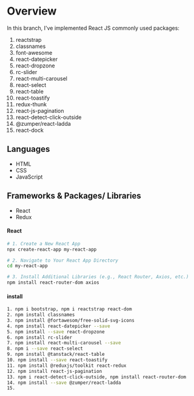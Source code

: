 # Overview

In this branch, I've implemented React JS commonly used packages:

1. reactstrap
2. classnames
3. font-awesome
4. react-datepicker
5. react-dropzone
6. rc-slider
7. react-multi-carousel
8. react-select
9. react-table
10. react-toastify
11. redux-thunk
12. react-js-pagination
13. react-detect-click-outside
14. @zumper/react-ladda
15. react-dock

## Languages

- HTML
- CSS
- JavaScript

## Frameworks & Packages/ Libraries

- React
- Redux

#### React

```bash
# 1. Create a New React App
npx create-react-app my-react-app

# 2. Navigate to Your React App Directory
cd my-react-app

# 3. Install Additional Libraries (e.g., React Router, Axios, etc.)
npm install react-router-dom axios
```

#### install

```bash
1. npm i bootstrap, npm i reactstrap react-dom
2. npm install classnames
3. npm install @fortawesom/free-solid-svg-icons
4. npm install react-datepicker --save
5. npm install --save react-dropzone
6. npm install rc-slider
7. npm install react-multi-carousel --save
8. npm i --save react-select
9. npm install @tanstack/react-table
10. npm install --save react-toastify
11. npm install @reduxjs/toolkit react-redux
12. npm install react-js-pagination
13. npm i react-detect-click-outside, npm install react-router-dom
14. npm install --save @zumper/react-ladda
15.
```
